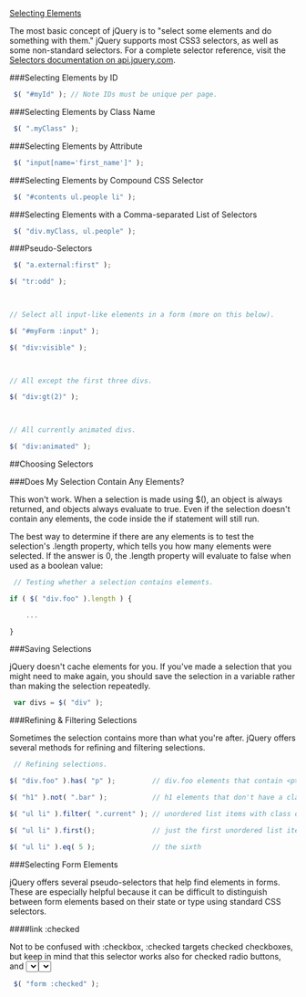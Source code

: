 ﻿[Selecting Elements](http://learn.jquery.com/using-jquery-core/selecting-elements/)

The most basic concept of jQuery is to "select some elements and do something with them." 
jQuery supports most CSS3 selectors, as well as some non-standard selectors. For a complete selector reference,
 visit the [Selectors documentation on api.jquery.com](http://api.jquery.com/category/selectors/).

###Selecting Elements by ID

```js
 $( "#myId" ); // Note IDs must be unique per page.
```
 

###Selecting Elements by Class Name

```js
 $( ".myClass" );
```
 

###Selecting Elements by Attribute

```js
 $( "input[name='first_name']" );
```


###Selecting Elements by Compound CSS Selector

```js
 $( "#contents ul.people li" );
```

###Selecting Elements with a Comma-separated List of Selectors

```js
 $( "div.myClass, ul.people" );
```
 

###Pseudo-Selectors

```js
 $( "a.external:first" );

$( "tr:odd" );

 

// Select all input-like elements in a form (more on this below).

$( "#myForm :input" );

$( "div:visible" );

 

// All except the first three divs.

$( "div:gt(2)" );

 

// All currently animated divs.

$( "div:animated" );
```


##Choosing Selectors

###Does My Selection Contain Any Elements?
 

This won't work. When a selection is made using $(), an object is always returned, 
and objects always evaluate to true. Even if the selection doesn't contain any elements, the code inside the if statement 
will still run.

The best way to determine if there are any elements is to test the selection's .length property,
 which tells you how many elements were selected. If the answer is 0, the .length property will
 evaluate to false when used as a boolean value:

```js
 // Testing whether a selection contains elements.

if ( $( "div.foo" ).length ) {

    ...

}
```

###Saving Selections

jQuery doesn't cache elements for you. If you've made a selection that you might need to make again,
 you should save the selection in a variable rather than making the selection repeatedly.

```js
 var divs = $( "div" );
```

###Refining & Filtering Selections

Sometimes the selection contains more than what you're after. jQuery offers several methods for refining 
and filtering selections.

```js
 // Refining selections.

$( "div.foo" ).has( "p" );         // div.foo elements that contain <p> tags

$( "h1" ).not( ".bar" );           // h1 elements that don't have a class of bar

$( "ul li" ).filter( ".current" ); // unordered list items with class of current

$( "ul li" ).first();              // just the first unordered list item

$( "ul li" ).eq( 5 );              // the sixth
```

###Selecting Form Elements

jQuery offers several pseudo-selectors that help find elements in forms. 
These are especially helpful because it can be difficult to distinguish between form elements based on their state or type using standard CSS selectors.

####link :checked

Not to be confused with :checkbox, :checked targets checked checkboxes, 
but keep in mind that this selector works also for checked radio buttons, 
and <select> elements (for <select> elements only, use the :selected selector):

```js
 $( "form :checked" );
```

 


 


 

 


 
